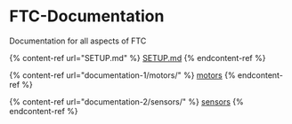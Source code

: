 # FTC-Documentation

Documentation for all aspects of FTC

{% content-ref url="SETUP.md" %}
[SETUP.md](SETUP.md)
{% endcontent-ref %}

{% content-ref url="documentation-1/motors/" %}
[motors](documentation-1/motors/)
{% endcontent-ref %}

{% content-ref url="documentation-2/sensors/" %}
[sensors](documentation-2/sensors/)
{% endcontent-ref %}
